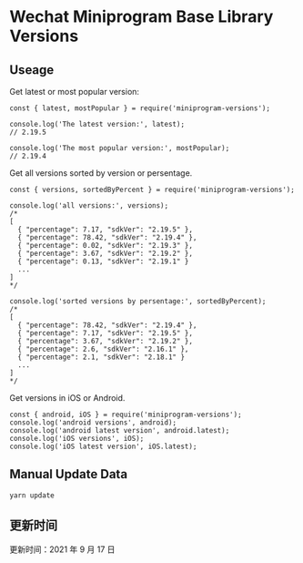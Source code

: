 
# Wechat Miniprogram Base Library Versions

## Useage

Get latest or most popular version:

```;
const { latest, mostPopular } = require('miniprogram-versions');

console.log('The latest version:', latest);
// 2.19.5

console.log('The most popular version:', mostPopular);
// 2.19.4

```

Get all versions sorted by version or persentage.

```
const { versions, sortedByPercent } = require('miniprogram-versions');

console.log('all versions:', versions);
/*
[
  { "percentage": 7.17, "sdkVer": "2.19.5" },
  { "percentage": 78.42, "sdkVer": "2.19.4" },
  { "percentage": 0.02, "sdkVer": "2.19.3" },
  { "percentage": 3.67, "sdkVer": "2.19.2" },
  { "percentage": 0.13, "sdkVer": "2.19.1" }
  ...
]
*/

console.log('sorted versions by persentage:', sortedByPercent);
/*
[
  { "percentage": 78.42, "sdkVer": "2.19.4" },
  { "percentage": 7.17, "sdkVer": "2.19.5" },
  { "percentage": 3.67, "sdkVer": "2.19.2" },
  { "percentage": 2.6, "sdkVer": "2.16.1" },
  { "percentage": 2.1, "sdkVer": "2.18.1" }
  ...
]
*/
```

Get versions in iOS or Android.

```
const { android, iOS } = require('miniprogram-versions');
console.log('android versions', android);
console.log('android latest version', android.latest);
console.log('iOS versions', iOS);
console.log('iOS latest version', iOS.latest);
```

## Manual Update Data

```
yarn update
```

## 更新时间

更新时间：2021 年 9 月 17 日
